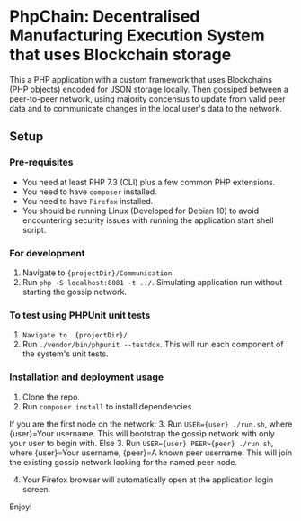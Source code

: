 # PhpChain: Decentralised Manufacturing Execution System that uses Blockchain storage

This a PHP application with a custom framework that uses Blockchains (PHP objects) encoded for JSON storage locally. Then gossiped between a peer-to-peer network, using majority concensus to update from valid peer data and to communicate changes in the local user's data to the network.

## Setup

### Pre-requisites

- You need at least PHP 7.3 (CLI) plus a few common PHP extensions.
- You need to have `composer` installed.
- You need to have `Firefox` installed.
- You should be running Linux (Developed for Debian 10) to avoid encountering security issues with running the application start shell script.

### For development

1. Navigate to `{projectDir}/Communication`
2. Run `php -S localhost:8081 -t ../`. Simulating application run without starting the gossip network.

### To test using PHPUnit unit tests

1. `Navigate to  {projectDir}/`
2. Run `./vendor/bin/phpunit --testdox`. This will run each component of the system's unit tests.

### Installation and deployment usage

1. Clone the repo.
2. Run `composer install` to install dependencies.

If you are the first node on the network:
3. Run `USER={user} ./run.sh`, where {user}=Your username. This will bootstrap the gossip network with only your user to begin with.
Else
3. Run `USER={user} PEER={peer} ./run.sh`, where {user}=Your username, {peer}=A known peer username. This will join the existing gossip network looking for the named peer node.

4. Your Firefox browser will automatically open at the application login screen.

Enjoy!
